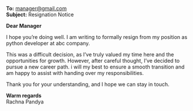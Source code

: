 **To:** manager@gmail.com  
**Subject:** Resignation Notice

**Dear Manager**

I hope you’re doing well. I am writing to formally resign from my position as python developer at abc company.

This was a difficult decision, as I’ve truly valued my time here and the opportunities for growth. However, after careful thought, I’ve decided to pursue a new career path. i will my best to ensure a smooth transition and am happy to assist with handing over my responsibilities.

Thank you for your understanding, and I hope we can stay in touch.

**Warm regards**  
Rachna Pandya
